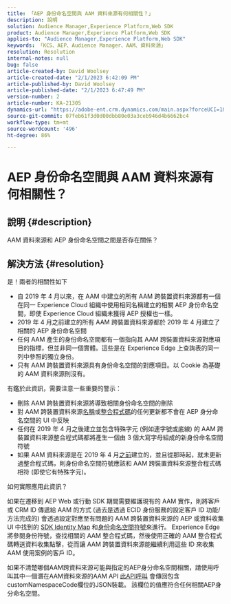 ```yaml
---
title: 「AEP 身份命名空間與 AAM 資料來源有何相關性？」
description: 說明
solution: Audience Manager,Experience Platform,Web SDK
product: Audience Manager,Experience Platform,Web SDK
applies-to: "Audience Manager,Experience Platform,Web SDK"
keywords: 「KCS、AEP、Audience Manager、AAM、資料來源」
resolution: Resolution
internal-notes: null
bug: false
article-created-by: David Woolsey
article-created-date: "2/1/2023 6:42:09 PM"
article-published-by: David Woolsey
article-published-date: "2/1/2023 6:47:49 PM"
version-number: 2
article-number: KA-21305
dynamics-url: "https://adobe-ent.crm.dynamics.com/main.aspx?forceUCI=1&pagetype=entityrecord&etn=knowledgearticle&id=c9eb541e-60a2-ed11-aad1-6045bd006b3d"
source-git-commit: 07feb61f3d0d00dbb80e03a3ceb946d4b6662bc4
workflow-type: tm+mt
source-wordcount: '496'
ht-degree: 86%

---
```


# AEP 身份命名空間與 AAM 資料來源有何相關性？

## 說明 {#description}

AAM 資料來源和 AEP 身份命名空間之間是否存在關係？

## 解決方法 {#resolution}


是！兩者的相關性如下

- 自 2019 年 4 月以來，在 AAM 中建立的所有 AAM 跨裝置資料來源都有一個在同一 Experience Cloud 組織中使用相同名稱建立的相關 AEP 身份命名空間，即使 Experience Cloud 組織未獲得 AEP 授權也一樣。
- 2019 年 4 月之前建立的所有 AAM 跨裝置資料來源都於 2019 年 4 月建立了相關的 AEP 身份命名空間
- 任何 AAM 產生的身份命名空間都有一個指向其 AAM 跨裝置資料來源對應項目的指標，但並非同一個實體。這些是在 Experience Edge 上查詢表的同一列中參照的獨立身份。
- 只有 AAM 跨裝置資料來源具有身份命名空間的對應項目。以 Cookie 為基礎的 AAM 資料來源則沒有。


有鑑於此資訊，需要注意一些重要的警示：

- 刪除 AAM 跨裝置資料來源將導致相關身份命名空間的刪除
- 對 AAM 跨裝置資料來源<u>名稱</u>或<u>整合程式碼</u>的任何更新都不會在 AEP 身分命名空間的 UI 中反映
- 任何在 2019 年 4 月之後建立並包含特殊字元 (例如連字號或底線) 的 AAM 跨裝置資料來源整合程式碼都將產生一個由 3 個大寫字母組成的新身份命名空間符號
- 如果 AAM 資料來源是在 2019 年 4 月<u>之前</u>建立的，並且從那時起，就未更新過整合程式碼，則身份命名空間符號應該和 AAM 跨裝置資料來源整合程式碼相符 (即使它有特殊字元)。


如何實際應用此資訊？

如果在遷移到 AEP Web 或行動 SDK 期間需要維護現有的 AAM 實作，則將客戶或 CRM ID 傳遞給 AAM 的方式 (過去是透過 ECID 身份服務的設定客戶 ID 功能/方法完成的) 會透過設定對應至有問題的 AAM 跨裝置資料來源的 AEP 或資料收集 UI 中找到的 [SDK Identity Map](https://experienceleague.adobe.com/docs/experience-platform/edge/identity/overview.html?lang=en) 和<u>身份命名空間符號</u>來進行。  Experience Edge 將參閱身份符號，查找相關的 AAM 整合程式碼，然後使用正確的 AAM 整合程式碼轉送資料收集點擊，從而讓 AAM 跨裝置資料來源能繼續利用這些 ID 來收集 AAM 使用案例的客戶 ID。

如果不清楚哪個AAM跨資料來源可能與指定的AEP身分命名空間相關，請使用呼叫其中一個潛在AAM資料來源的AAM API [此API呼叫](https://vhttps://bank.demdex.com/portal/swagger/index.html#/Data%20Source%20API/get_datasources__dataSourceId_) 會傳回包含customNamespaceCode欄位的JSON裝載。 該欄位的值應符合任何相關AEP身分命名空間。
